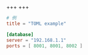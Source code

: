 +++
+++


```toml
# 例
title = "TOML example"

[database]
server = "192.168.1.1"
ports = [ 8001, 8001, 8002 ]
```


